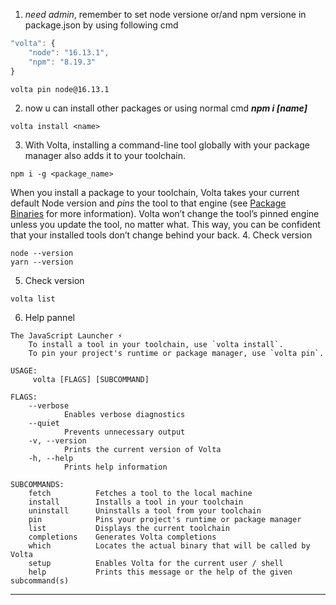 1. *need admin*, remember to set node versione or/and npm versione in package.json by using following cmd
```js
"volta": {
	"node": "16.13.1",
	"npm": "8.19.3"
}
```
```console
volta pin node@16.13.1
```

2. now u can install other packages or using normal cmd ***npm i [name]***
```console
volta install <name>
```
3. With Volta, installing a command-line tool globally with your package manager also adds it to your toolchain. 
```
npm i -g <package_name>
```
When you install a package to your toolchain, Volta takes your current default Node version and _pins_ the tool to that engine (see [Package Binaries](https://docs.volta.sh/advanced/packages#pinned-node-version) for more information). Volta won’t change the tool’s pinned engine unless you update the tool, no matter what. This way, you can be confident that your installed tools don’t change behind your back.
4. Check version
```console
node --version
yarn --version
```
5. Check version
```console
volta list
```
6. Help pannel
```console
The JavaScript Launcher ⚡
    To install a tool in your toolchain, use `volta install`.
    To pin your project's runtime or package manager, use `volta pin`.
    
USAGE:
	 volta [FLAGS] [SUBCOMMAND]
	 
FLAGS:
	--verbose    
			Enables verbose diagnostics
	--quiet      
			Prevents unnecessary output
	-v, --version    
			Prints the current version of Volta
	-h, --help       
			Prints help information
			
SUBCOMMANDS:
    fetch          Fetches a tool to the local machine
    install        Installs a tool in your toolchain
    uninstall      Uninstalls a tool from your toolchain
    pin            Pins your project's runtime or package manager
    list           Displays the current toolchain
    completions    Generates Volta completions
    which          Locates the actual binary that will be called by Volta
    setup          Enables Volta for the current user / shell
    help           Prints this message or the help of the given subcommand(s)
```
---
